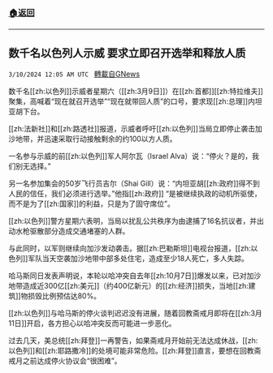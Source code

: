 ###  [:house:返回](README.md)
---


## 数千名以色列人示威 要求立即召开选举和释放人质
`3/10/2024 12:05 AM UTC ` [轉載自GNews](https://gnews.org/articles/2380613)

数千名[[zh:以色列]]示威者星期六（[[zh:3月9日]]）在[[zh:首都]][[zh:特拉维夫]]聚集，高喊着“现在就召开选举”“现在就带回人质”的口号，要求现[[zh:总理]]内坦亚胡下台。

[[zh:法新社]]和[[zh:路透社]]报道，示威者呼吁[[zh:以色列]]当局立即停止袭击加沙地带，并迅速采取行动接触剩余的约100以方人质。

一名参与示威的前[[zh:以色列]]军人阿尔瓦（Israel Alva）说：“停火？是的，我们别无选择。”

另一名参加集会的50岁飞行员吉尔（Shai Gill）说：“内坦亚胡[[zh:政府]]得不到人民的信任，我们必须进行选举。”他指[[zh:政府]] “是被继续执政的动机所驱使，而不是为了[[zh:国家]]的利益，只是为了固守席位”。

[[zh:以色列]]警方星期六表明，当局以扰乱公共秩序为由逮捕了16名抗议者，并出动水枪驱散部分造成交通堵塞的人群。

与此同时，以军则继续向加沙发动袭击。据[[zh:巴勒斯坦]]电视台报道，[[zh:以色列]]军队当天空袭加沙地带中部多处住宅，造成至少18人死亡，多人失踪。

哈马斯同日发表声明说，本轮以哈冲突自去年[[zh:10月7日]]爆发以来，已对加沙地带造成近300亿[[zh:美元]]（约400亿新元）的[[zh:经济]]损失，当地[[zh:建筑]]物损毁比例预估达80%。

[[zh:以色列]]与哈马斯的停火谈判迟迟没有进展，随着回教斋戒月即将在[[zh:3月11日]]开启，各方担心以哈冲突反而可能进一步恶化。

过去几天，美总统[[zh:拜登]]一再警告，如果斋戒月开始前无法达成休战，[[zh:以色列]]和[[zh:耶路撒冷]]的处境可能非常危险。[[zh:拜登]]直言，要想在回教斋戒月之前达成停火协议会“很困难”。
